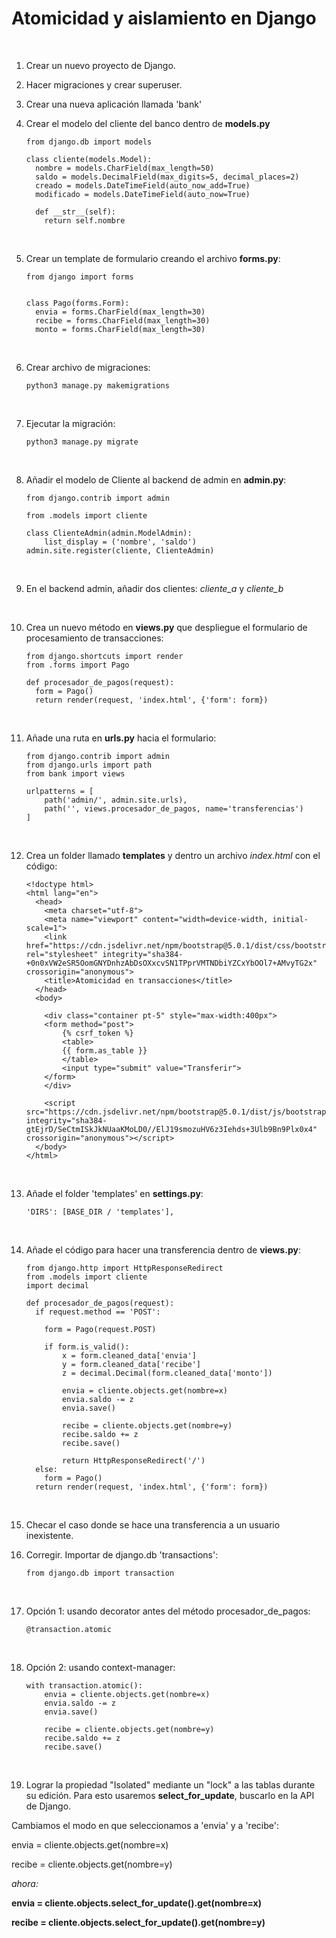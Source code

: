 # Atomicidad y aislamiento en Django

<br>


1. Crear un nuevo proyecto de Django.


2. Hacer migraciones y crear superuser.

3. Crear una nueva aplicación llamada 'bank'

4. Crear el modelo del cliente del banco dentro de **models.py**


	```
	from django.db import models
	
	class cliente(models.Model):
	  nombre = models.CharField(max_length=50)
	  saldo = models.DecimalField(max_digits=5, decimal_places=2)
	  creado = models.DateTimeField(auto_now_add=True)
	  modificado = models.DateTimeField(auto_now=True)
	
	  def __str__(self):
	    return self.nombre
	```
	

	<br>

5. Crear un template de formulario creando el archivo **forms.py**:

	```
	from django import forms


	class Pago(forms.Form):
	  envia = forms.CharField(max_length=30)
	  recibe = forms.CharField(max_length=30)
	  monto = forms.CharField(max_length=30)  
  	```

	<br>
6. Crear archivo de migraciones:

	```
	python3 manage.py makemigrations
	```

	<br>
7. Ejecutar la migración:

	```
	python3 manage.py migrate
	```

	<br>
8. Añadir el modelo de Cliente al backend de admin en **admin.py**:

	```
	from django.contrib import admin
	
	from .models import cliente
	
	class ClienteAdmin(admin.ModelAdmin):
	    list_display = ('nombre', 'saldo')
	admin.site.register(cliente, ClienteAdmin)
	```

	<br>
9. En el backend admin, añadir dos clientes: *cliente_a* y *cliente_b*

	<br>
10. Crea un nuevo método en **views.py** que despliegue el formulario de procesamiento de transacciones:

	```
	from django.shortcuts import render
	from .forms import Pago

	def procesador_de_pagos(request):
	  form = Pago()
	  return render(request, 'index.html', {'form': form})
	```

	<br>
11. Añade una ruta en **urls.py** hacia el formulario:
	```
	from django.contrib import admin
	from django.urls import path
	from bank import views
	
	urlpatterns = [
	    path('admin/', admin.site.urls),
	    path('', views.procesador_de_pagos, name='transferencias')
	]
	```

	<br>
12. Crea un folder llamado **templates** y dentro un archivo *index.html* con el código:

	```
	<!doctype html>
	<html lang="en">
	  <head>
	    <meta charset="utf-8">
	    <meta name="viewport" content="width=device-width, initial-scale=1">
	    <link href="https://cdn.jsdelivr.net/npm/bootstrap@5.0.1/dist/css/bootstrap.min.css" rel="stylesheet" integrity="sha384-+0n0xVW2eSR5OomGNYDnhzAbDsOXxcvSN1TPprVMTNDbiYZCxYbOOl7+AMvyTG2x" crossorigin="anonymous">
	    <title>Atomicidad en transacciones</title>
	  </head>
	  <body>
	
	    <div class="container pt-5" style="max-width:400px">
	    <form method="post">
	        {% csrf_token %}
	        <table>
	        {{ form.as_table }}
	        </table>
	        <input type="submit" value="Transferir">
	    </form>
	    </div>
	    
	    <script src="https://cdn.jsdelivr.net/npm/bootstrap@5.0.1/dist/js/bootstrap.bundle.min.js" integrity="sha384-gtEjrD/SeCtmISkJkNUaaKMoLD0//ElJ19smozuHV6z3Iehds+3Ulb9Bn9Plx0x4" crossorigin="anonymous"></script>
	  </body>
	</html>
	```

	<br>
13. Añade el folder 'templates' en **settings.py**:

	```
	'DIRS': [BASE_DIR / 'templates'],
	```

	<br>
14. Añade el código para hacer una transferencia dentro de **views.py**:

	```
	from django.http import HttpResponseRedirect
	from .models import cliente
	import decimal
	
	def procesador_de_pagos(request):
	  if request.method == 'POST':
	
	    form = Pago(request.POST)
	
	    if form.is_valid():
	        x = form.cleaned_data['envia']
	        y = form.cleaned_data['recibe']
	        z = decimal.Decimal(form.cleaned_data['monto'])
	
	        envia = cliente.objects.get(nombre=x)
	        envia.saldo -= z
	        envia.save()
	
	        recibe = cliente.objects.get(nombre=y)
	        recibe.saldo += z
	        recibe.save()
	
	        return HttpResponseRedirect('/')
	  else:
	    form = Pago()
	  return render(request, 'index.html', {'form': form})
	```
	<br>
15. Checar el caso donde se hace una transferencia a un usuario inexistente.
16. Corregir. Importar de django.db  'transactions':

	```
	from django.db import transaction
	```

	<br>
17. Opción 1: usando decorator antes del método procesador_de_pagos:

	```
	@transaction.atomic
	```

	<br>
18. Opción 2: usando context-manager:

	```
	with transaction.atomic():
	    envia = cliente.objects.get(nombre=x)
	    envia.saldo -= z
	    envia.save()
	
	    recibe = cliente.objects.get(nombre=y)
	    recibe.saldo += z
	    recibe.save()
	```

	<br>
19. Lograr la propiedad "Isolated" mediante un "lock" a las tablas durante su edición.
Para esto usaremos **select\_for\_update**, buscarlo en la API de Django.

Cambiamos el modo en que seleccionamos a 'envia' y a 'recibe':

envia = cliente.objects.get(nombre=x)

recibe = cliente.objects.get(nombre=y)

*ahora:*

**envia = cliente.objects.select_for_update().get(nombre=x)**

**recibe = cliente.objects.select_for_update().get(nombre=y)**




